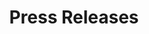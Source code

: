 ---
title: "Press Releases"
description: ""
image: "images/press-releases/header-bg.jpg"
keywords: [""]
draft: false
layout: "press-releases"

press_releases:
  title: "3mdeb was **mentioned in**"
  releases:
    - date: "03.12.2020"
      image: "images/press-releases/twitter.png"
      youtube_video_id: ""
      source: "https://twitter.com/dwizzzleMSFT/status/1335013939965382656?s=19"
      review: |
        MSFT Director of OS Security on Twitter
        **– David Weston**

    - date: "03.12.2020"
      image: "images/press-releases/3mdeb.png"
      youtube_video_id: ""
      source: "https://www.phoronix.com/scan.php?page=news_item&px=AMD-OpenBMC-2020-Progress"
      review: |
        AMD Is Making Progress On Open-Source Firmware - Initially With OpenBMC <br/>
        **– Michael Larabel**

    - date: "20.09.2020"
      image: "images/press-releases/3-1024x966.png"
      youtube_video_id: ""
      source: "https://www.phoronix.com/scan.php?page=news_item&px=OpenPOWER-Summit-2020&s=09"
      review: |
        OpenPOWER Summit 2020 Was This Week With Many Interesting Hardware/Software Talks <br/>
        **– Michael Larabel**

    - date: "18.06.2020"
      image: "images/press-releases/daniel-andrade-A_gGAj9SaP8-unsplash.jpg"
      youtube_video_id: ""
      source: "https://oshdata.com/2020/09/17/the-state-of-oshdata/"
      review: |
        The State of OSHdata and Open Hardware <br/>
        **– Harris Kenny**

    - date: "18.06.2020"
      image: ""
      youtube_video_id: "8yd2c18R7u0"
      source: ""
      review: |
        UEFI Forum Virtual Plugfest 2020 <br/>
        **– Daniel Kiper**

    - date: "03.02.2020"
      image: "images/press-releases/2.png"
      youtube_video_id: ""
      source: "https://www.phoronix.com/scan.php?page=news_item&px=AMD-Coreboot-In-Early-2020"
      review: |
        The Current State of AMD Zen Coreboot Support: Basically Limited To Chromebooks <br/>
        **– Michael Larabel**

    - date: "03.02.2020"
      image: "images/press-releases/Zrzut-ekranu-2020-02-7-o-10.46.52.png"
      youtube_video_id: ""
      source: "https://twitter.com/joantoledo3/status/1224170527809359875"
      review: |
        Python blogpost <br/>
        **– Joan Toledo**

    - date: "01.02.2020"
      image: "images/press-releases/Zrzut-ekranu-2020-02-7-o-10.56.15-1024x547.png"
      youtube_video_id: ""
      source: "https://fosdem.org/2020/schedule/event/guadc/attachments/slides/3820/export/events/attachments/guadc/slides/3820/grub_upstream_and_distros_cooperation_20200201_dk.pdf"
      review: |
        GRUB upstream and distros cooperation <br/>
        **– Daniel Kiper**

    - date: "30.10.2019"
      image: ""
      youtube_video_id: "6ktGXJBJmLM"
      source: ""
      review: |
        Platform Security Summit – LinuxBoot progress: boot anything from Linux  <br/>
        **– Chris Koch, Google**

    - date: "01.10.2019"
      image: ""
      youtube_video_id: "DbpCU9iSi4g"
      source: ""
      review: |
        TrenchBoot – How to Nicely Boot System with Intel TXT and AMD SVM <br/>
        **– Daniel Kiper, Daniel Smith**

    - date: "21.09.2019"
      image: ""
      youtube_video_id: "4HeIkcrEWkc"
      source: ""
      review: |
        News from the coreboot land <br/>
        **– Paul Menzel**

    - date: "06.09.2019"
      image: "images/press-releases/bsd-e1575281481247.png"
      youtube_video_id: ""
      source: "https://twitter.com/HardenedBSD/status/1170040875075985408"
      review: |
        3mdeb as first collaborating vendor on security issues <br/>
        **– Hardened BSD**

    - date: "05.09.2019"
      image: "images/press-releases/1-1024x724.png"
      youtube_video_id: ""
      source: "https://www.phoronix.com/scan.php?page=news_item&px=OSFC-2019-Intel-Bins-License"
      review: |
        Some Intel Firmware Binaries Will Reportedly Be More Liberally Licensed <br/>
        **– Michael Larabel**

    - date: "02.08.2019"
      image: "images/press-releases/richard.png"
      youtube_video_id: ""
      source: "https://twitter.com/hughsient/status/1157288247564939266?s=09"
      review: |
        LVFS talk from OSFC2019 <br/>
        **– Richard Hughes**

    - date: "13.07.2019"
      image: ""
      youtube_video_id: "f0LZFSq4Ack"
      source: ""
      review: |
        How TrenchBoot is Enabling Measured Launch for Open-Source Platform Security <br/>
        **– Daniel Smith**


latest_articles:
  enable: true
  title: "Latest **Articles**"
  articles:
    - title: "Articles on <br/> **E-lektor Magazine**"
      image: "images/latest-articles/ezgif.com-webp-to-jpg-e1560357043205.jpg"

    - title: "Articles on <br/> **Reddit**"
      image: "images/latest-articles/pobrany-plik-e1560357066563.png"

    - title: "Articles on <br/> **Firmware Security**"
      image: "images/latest-articles/firmwaresecurity-e1575281314935.jpg"

    - title: "Articles on <br/> **Picurdi**"
      image: "images/latest-articles/56599782_306466833366859_2921705366288859136_n-e1575281280711.png"
---